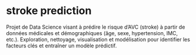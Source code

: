 # stroke prediction
Projet de Data Science visant à prédire le risque d’AVC (stroke) à partir de données médicales et démographiques (âge, sexe, hypertension, IMC, etc.). Exploration, nettoyage, visualisation et modélisation pour identifier les facteurs clés et entraîner un modèle prédictif.

